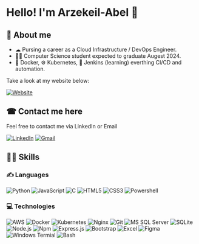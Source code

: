 # Hello! I'm Arzekeil-Abel 👋

## 📖 About me
- ☁ Pursing a career as a Cloud Infrastructure / DevOps Engineer.
- 👨‍💻 Computer Science student expected to graduate Augest 2024.
- 🐳 Docker, ⚙ Kubernetes, 🧥 Jenkins (learning) everthing CI/CD and automation.  


Take a look at my website below:   

[![Website](https://img.shields.io/badge/website-000000?style=for-the-badge&logo=About.me&logoColor=white)](https://arzekeil.github.io)
## ☎ Contact me here
Feel free to contact me via LinkedIn or Email

[![LinkedIn](https://img.shields.io/badge/LinkedIn-0077B5?style=for-the-badge&logo=linkedin&logoColor=white)](https://www.linkedin.com/in/arzekeil) 
[![Gmail](https://img.shields.io/badge/Gmail-D14836?style=for-the-badge&logo=gmail&logoColor=white)](mailto:arzekeil.abel@gmail.com)  

## 🤹‍♂ Skills
### ✍ Languages
<!--![Go](https://img.shields.io/badge/Go-00ADD8?style=for-the-badge&logo=go&logoColor=white)-->
![Python](https://img.shields.io/badge/Python-3776AB?style=for-the-badge&logo=python&logoColor=white)
![JavaScript](https://img.shields.io/badge/JavaScript-323330?style=for-the-badge&logo=javascript&logoColor=F7DF1E)
![C](https://img.shields.io/badge/C-00599C?style=for-the-badge&logo=c&logoColor=whiteE)
![HTML5](https://img.shields.io/badge/HTML5-E34F26?style=for-the-badge&logo=html5&logoColor=white)
![CSS3](https://img.shields.io/badge/CSS3-1572B6?style=for-the-badge&logo=css3&logoColor=white)
![Powershell](https://img.shields.io/badge/PowerShell-5391FE?style=for-the-badge&logo=PowerShell&logoColor=white)

### 💻 Technologies
![AWS](https://img.shields.io/badge/Amazon_AWS-232F3E?style=for-the-badge&logo=amazon-aws&logoColor=white)
![Docker](https://img.shields.io/badge/Docker-2CA5E0?style=for-the-badge&logo=docker&logoColor=white)
![Kubernetes](https://img.shields.io/badge/kubernetes-326ce5.svg?&style=for-the-badge&logo=kubernetes&logoColor=white)<!--![Jenkins](https://img.shields.io/badge/Jenkins-D24939?style=for-the-badge&logo=Jenkins&logoColor=white)-->
![Nginx](https://img.shields.io/badge/Nginx-009639?style=for-the-badge&logo=nginx&logoColor=white)
![Git](https://img.shields.io/badge/Git-F05032?style=for-the-badge&logo=git&logoColor=white)
![MS SQL Server](https://img.shields.io/badge/Microsoft%20SQL%20Server-CC2927?style=for-the-badge&logo=microsoft%20sql%20server&logoColor=white)
![SQLite](https://img.shields.io/badge/SQLite-07405E?style=for-the-badge&logo=sqlite&logoColor=white)
![Node.js](https://img.shields.io/badge/Node.js-339933?style=for-the-badge&logo=nodedotjs&logoColor=white)
![Npm](https://img.shields.io/badge/npm-CB3837?style=for-the-badge&logo=npm&logoColor=white)
![Express.js](https://img.shields.io/badge/Express.js-000000?style=for-the-badge&logo=express&logoColor=white)
![Bootstrap](https://img.shields.io/badge/Bootstrap-563D7C?style=for-the-badge&logo=bootstrap&logoColor=white)<!--![Sass](https://img.shields.io/badge/Sass-CC6699?style=for-the-badge&logo=sass&logoColor=white)-->
![Excel](https://img.shields.io/badge/Microsoft_Excel-217346?style=for-the-badge&logo=microsoft-excel&logoColor=white)
![Figma](https://img.shields.io/badge/Figma-F24E1E?style=for-the-badge&logo=figma&logoColor=white)
![Windows Termial](https://img.shields.io/badge/windows%20terminal-4D4D4D?style=for-the-badge&logo=windows%20terminal&logoColor=white)
![Bash](https://img.shields.io/badge/GNU%20Bash-4EAA25?style=for-the-badge&logo=GNU%20Bash&logoColor=white)

<!--
**arzekeil/arzekeil** is a ✨ _special_ ✨ repository because its `README.md` (this file) appears on your GitHub profile.

Here are some ideas to get you started:

- 🔭 I’m currently working on ...
- 🌱 I’m currently learning ...
- 👯 I’m looking to collaborate on ...
- 🤔 I’m looking for help with ...
- 💬 Ask me about ...
- 📫 How to reach me: ...
- 😄 Pronouns: ...
- ⚡ Fun fact: ...
-->
